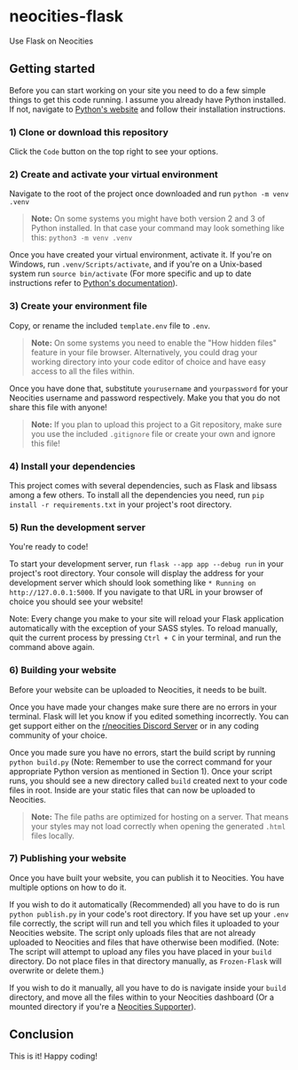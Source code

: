 # neocities-flask
Use Flask on Neocities

## Getting started
Before you can start working on your site you need to do a few simple things to get this code running. I assume you already have Python installed. If not, navigate to [Python's website](https://www.python.org/) and follow their installation instructions.

### 1) Clone or download this repository
Click the `Code` button on the top right to see your options.

### 2) Create and activate your virtual environment
Navigate to the root of the project once downloaded and run `python -m venv .venv`

> **Note:** On some systems you might have both version 2 and 3 of Python installed. In that case your command may look something like this: `python3 -m venv .venv`

Once you have created your virtual environment, activate it. If you're on Windows, run `.venv/Scripts/activate`, and if you're on a Unix-based system run `source bin/activate` (For more specific and up to date instructions refer to [Python's documentation](https://www.python.org/about/gettingstarted/)).

### 3) Create your environment file
Copy, or rename the included `template.env` file to `.env`.

> **Note:** On some systems you need to enable the "How hidden files" feature in your file browser. Alternatively, you could drag your working directory into your code editor of choice and have easy access to all the files within.

Once you have done that, substitute `yourusername` and `yourpassword` for your Neocities username and password respectively. Make you that you do not share this file with anyone!

> **Note:** If you plan to upload this project to a Git repository, make sure you use the included `.gitignore` file or create your own and ignore this file!

### 4) Install your dependencies
This project comes with several dependencies, such as Flask and libsass among a few others. To install all the dependencies you need, run `pip install -r requirements.txt` in your project's root directory.

### 5) Run the development server
You're ready to code!

To start your development server, run `flask --app app --debug run` in your project's root directory. Your console will display the address for your development server which should look something like `* Running on http://127.0.0.1:5000`. If you navigate to that URL in your browser of choice you should see your website!

Note: Every change you make to your site will reload your Flask application automatically with the exception of your SASS styles. To reload manually, quit the current process by pressing `Ctrl + C` in your terminal, and run the command above again.

### 6) Building your website
Before your website can be uploaded to Neocities, it needs to be built.

Once you have made your changes make sure there are no errors in your terminal. Flask will let you know if you edited something incorrectly. You can get support either on the [r/neocities Discord Server](https://discord.gg/df87cxcNnr) or in any coding community of your choice.

Once you made sure you have no errors, start the build script by running `python build.py` (Note: Remember to use the correct command for your appropriate Python version as mentioned in Section 1). Once your script runs, you should see a new directory called `build` created next to your code files in root. Inside are your static files that can now be uploaded to Neocities.

> **Note:** The file paths are optimized for hosting on a server. That means your styles may not load correctly when opening the generated `.html` files locally.

### 7) Publishing your website
Once you have built your website, you can publish it to Neocities. You have multiple options on how to do it.

If you wish to do it automatically (Recommended) all you have to do is run `python publish.py` in your code's root directory. If you have set up your `.env` file correctly, the script will run and tell you which files it uploaded to your Neocities website. The script only uploads files that are not already uploaded to Neocities and files that have otherwise been modified. (Note: The script will attempt to upload any files you have placed in your `build` directory. Do not place files in that directory manually, as `Frozen-Flask` will overwrite or delete them.)

If you wish to do it manually, all you have to do is navigate inside your `build` directory, and move all the files within to your Neocities dashboard (Or a mounted directory if you're a [Neocities Supporter](https://neocities.org/supporter)).

## Conclusion

This is it! Happy coding!
